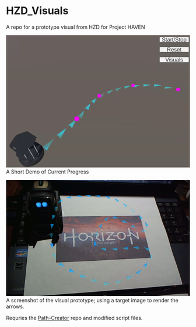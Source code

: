 # HZD_Visuals
A repo for a prototype visual from HZD for Project HAVEN

![Alt text](Images/hzd_visuals_turtlebot.gif)
<br/> A Short Demo of Current Progress

![Alt text](Images/hzd_test.PNG)
<br/> A screenshot of the visual prototype; using a target image to render the arrows. 

Requries the [Path-Creator](https://github.com/SebLague/Path-Creator) repo and modified script files.
